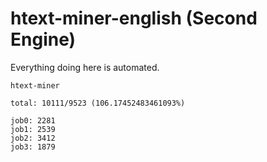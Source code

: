 # htext-miner-english (Second Engine)

Everything doing here is automated.

```
htext-miner

total: 10111/9523 (106.17452483461093%)

job0: 2281
job1: 2539
job2: 3412
job3: 1879
```